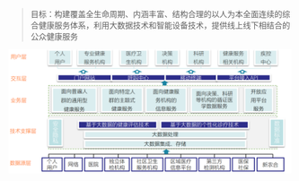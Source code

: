 > 目标：构建覆盖全生命周期、内涵丰富、结构合理的以人为本全面连续的综合健康服务体系，利用大数据技术和智能设备技术，提供线上线下相结合的公众健康服务


![平台架构](https://raw.githubusercontent.com/bdkwl/big_data_note/master/%E5%A4%A7%E6%95%B0%E6%8D%AE%E5%9C%A8%E4%B8%8D%E5%90%8C%E9%A2%86%E5%9F%9F%E7%9A%84%E5%BA%94%E7%94%A8/%E5%81%A5%E5%BA%B7%E6%9C%8D%E5%8A%A1%E5%B9%B3%E5%8F%B0.png)